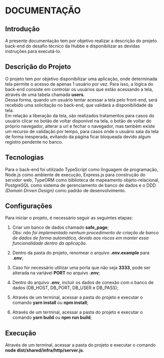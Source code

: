 # DOCUMENTAÇÃO

## Introdução
A presente documentação tem por objetivo realizar a descrição do projeto back-end do desafio técnico da Hubbe e disponibilizar as devidas instruções para executá-lo.

## Descrição do Projeto
O projeto tem por objetivo disponibilizar uma aplicação, onde determinada tela permite o acesso de apenas 1 usuário por vez. Para isso, a lógica do back-end consiste em controlar os usuários que estão acessando a tela, através de uma tabela chamada **users**.\
Dessa forma, quando um usuário tentar acessar a tela pelo front-end, será recebido uma solicitação no back-end, que validará a disponibilidade da tela.\
Em relação a liberação da tela, são realizados tratamentos para casos do usuário clicar no botão de voltar disponível na tela, o botão de voltar do próprio navegador, alterar a url e fechar o navegador, mas também existe um recurso de validação por tempo, para casos onde o usuário saia da tela de forma inesperada, evitando da página ficar bloqueada devido algum registro pendente no banco.

## Tecnologias
Para o back-end foi utilizado TypeScript como linguagem de programação, Node.js como ambiente de execução, Express.js para construção do servidor web, TypeORM como biblioteca de mapeamento objeto-relacional, PostgreSQL como sistema de gerenciamento de banco de dados e o DDD _(Domain Driven Design)_ como padrão de desenvolvimento.

## Configurações
Para iniciar o projeto, é necessário seguir as seguintes etapas:

1. Criar um banco de dados chamado **safe_page**;\
_Obs: não foi implementado nenhum procedimento de criação de banco de dados de forma automática, devido aos riscos em manter essa funcionalidade dentro da aplicação._

2. Dentro da pasta do projeto, renomear o arquivo **.env.example** para **.env**;

3. Caso for necessário utilizar uma porta que não seja **3333**, pode ser alterada na variável **PORT** no arquivo **.env**;

3. Dentro do arquivo **.env**, incluir os dados de conexão com o banco de dados (DB_HOST, DB_PORT, DB_USER e DB_PASS);

4. Através de um terminal, acessar a pasta do projeto e executar o comando **yarn install** ou **npm install**;

5. Através de um terminal, acessar a pasta do projeto e executar o comando **yarn build** ou **npm run build**;

## Execução
Através de um terminal, acessar a pasta do projeto e executar o comando **node dist/shared/infra/http/server.js**.


